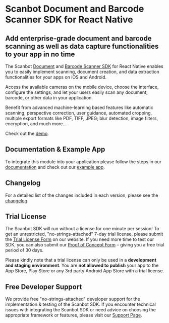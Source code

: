 # Scanbot Document and Barcode Scanner SDK for React Native

## Add enterprise-grade document and barcode scanning as well as data capture functionalities to your app in no time
The Scanbot [Document](https://scanbot.io/products/document-scanning/document-scanner-sdk/) and 
[Barcode Scanner SDK](https://scanbot.io/products/barcode-software/barcode-sdk/) for React Native enables you to easily 
implement scanning, document creation, and data extraction functionalities for your apps on iOS and Android.

Access the available cameras on the mobile device, choose the interface, configure the settings, and let your users 
easily scan any document, barcode, or other data in your application.

Benefit from advanced machine-learning based features like automatic scanning, perspective correction, user guidance, 
automated cropping, multiple export formats like PDF, TIFF, JPEG; blur detection, image filters, encryption, 
and much more...

Check out the [demo](https://scanbot.io/trial/demo-app/).


## Documentation & Example App
To integrate this module into your application please follow the steps in our 
[documentation](https://docs.scanbot.io/document-scanner-sdk/react-native/introduction/) 
and check out our [example app](https://github.com/doo/scanbot-sdk-example-react-native).


## Changelog
For a detailed list of the changes included in each version, please see the 
[changelog](https://docs.scanbot.io/document-scanner-sdk/react-native/changelog/).


## Trial License
The Scanbot SDK will run without a license for one minute per session! To get an unrestricted, "no-strings-attached" 7-day trial license, please submit the [Trial License Form](https://scanbot.io/trial/) on our website. If you need more time to test our SDK, you can also submit our [Proof of Concept Form](https://scanbot.io/trial/poc/) – giving you a free trial period of 30 days.

Please kindly note that a trial license can only be used in a **development and staging environment**. You are **not allowed to publish** your app to the App Store, Play Store or any 3rd party Android App Store with a trial license.


## Free Developer Support
We provide free "no-strings-attached" developer support for the implementation & testing of the Scanbot SDK. If you encounter technical issues with integrating the Scanbot SDK or need advice on choosing the appropriate framework or features, please visit our [Support Page](https://docs.scanbot.io/support/).
